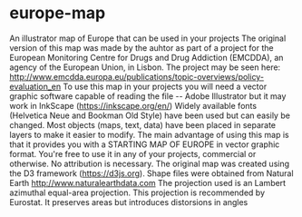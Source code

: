 # europe-map
An illustrator map of Europe that can be used in your projects
The original version of this map was made by the auhtor as part of a project for the European Monitoring Centre for Drugs and Drug Addiction (EMCDDA), an agency of the European Union, in Lisbon. The project may be seen here: http://www.emcdda.europa.eu/publications/topic-overviews/policy-evaluation_en
To use this map in your projects you will need a vector graphic software capable of reading the file -- Adobe Illustrator but it may work in InkScape (https://inkscape.org/en/)
Widely available fonts (Helvetica Neue and Bookman Old Style) have been used but can easily be changed.
Most objects (maps, text, data) have been placed in separate layers to make it easier to modify.
The main advantage of using this map is that it provides you with a STARTING MAP OF EUROPE in vector graphic format.
You're free to use it in any of your projects, commercial or otherwise. No attribution is necessary.
The original map was created using the D3 framework (https://d3js.org). Shape files were obtained from Natural Earth http://www.naturalearthdata.com
The projection used is an Lambert azimuthal equal-area projection. This projection is recommended by Eurostat. It preserves areas but introduces distorsions in angles
